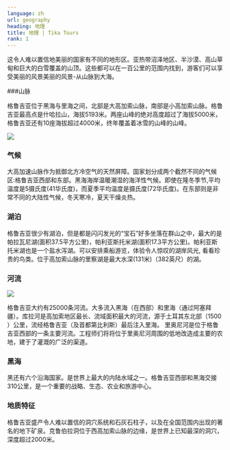 ```yaml
---
language: zh
url: geography
heading: 地理
title: 地理 | Tika Tours
rank: 1
---
```

<div class="row content-row"><!-- 868 (1)-->

</div>

<div class="row content-row"><!-- 869 (2)-->
<div class="col-12"><!-- 1191 -->

这令人难以置信地美丽的国家有不同的地形区。亚热带沼泽地区、半沙漠、高山草甸和巨大的白雪覆盖的山顶。这些都可以在一百公里的范围内找到，游客们可以享受美丽的风景美丽的风景-从山脉到大海。


</div>

</div>

<div class="row content-row"><!-- 870 (3)-->
<div class="col-12 col-sm-6 col-md-6"><!-- 1192 -->

###山脉


格鲁吉亚位于黑海与里海之间，北部是大高加索山脉，南部是小高加索山脉。格鲁吉亚最高点是什哈拉山，海拔5193米。两座山峰的绝对高度超过了海拔5000米，格鲁吉亚还有10座海拔超过4000米，终年覆盖着冰雪的山峰的山峰。


![](/library/content/img22.jpg)

### 气候


大高加速山脉作为抵御北方冷空气的天然屏障。国家划分成两个截然不同的气候区:格鲁吉亚西部和东部。黑海海岸温暖潮湿的海洋性气候。即使在隆冬季节,平均温度是5摄氏度(41华氏度)，而夏季平均温度是摄氏度(72华氏度)。在东部则是非常不同的大陆性气候，冬天寒冷，夏天干燥炎热。



### 湖泊

格鲁吉亚很少有湖泊，但是都是闪闪发光的“宝石”好多坐落在群山之中，最大的是帕拉瓦尼湖(面积37.5平方公里)，帕利亚斯托米湖(面积17.3平方公里)。帕利亚斯托米湖也是一个盐水泻湖。可以安排乘船游览，体验令人惊叹的湖岸风光, 看看珍贵的鸟类。位于高加索山脉的里察湖是最大水深(131米)（382英尺）的湖。



</div>

<div class="col-12 col-sm-6 col-md-6"><!-- 1193 -->

### 河流


![](/library/content/img23.jpg)

格鲁吉亚大约有25000条河流。大多流入黑海（在西部）和里海（通过阿塞拜疆）。库拉河是高加索地区最长、流域面积最大的河流，源于土耳其东北部（1500 ）公里，流经格鲁吉亚（及首都第比利斯）最后注入里海。
里奥尼河是位于格鲁吉亚西部的一条主要河流。工程师们将将位于里奥尼河周围的低地改造成主要的农地，建于了灌溉的广泛的渠道。

### 黑海


黑还有六个沿海国家。是世界上最大的内陆水域之一。格鲁吉亚西部和黑海交接310公里，是一个重要的战略、生态、农业和旅游中心。


### 地质特征



格鲁吉亚盛产令人难以置信的洞穴系统和石灰石柱子，以及在全国范围内出现的著名的地下矿泉。克鲁伯拉洞位于西高加索山脉的边缘，是世界上已知最深的洞穴，深度超过2000米。
</div>

</div>

